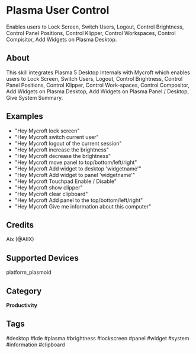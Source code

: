 # Plasma User Control
Enables users to Lock Screen, Switch Users, Logout, Control Brightness, Control Panel Positions, Control Klipper, Control Workspaces, Control Compisitor, Add Widgets on Plasma Desktop.

## About 
This skill integrates Plasma 5 Desktop Internals with Mycroft which enables users to Lock Screen, Switch Users, Logout, Control Brightness, Control Panel Positions, Control Klipper, Control Work-spaces, Control Compositor, Add Widgets on Plasma Desktop, Add Widgets on Plasma Panel / Desktop, Give System Summary.

## Examples 
* "Hey Mycroft lock screen"
* "Hey Mycroft switch current user"
* "Hey Mycroft logout of the current session"
* "Hey Mycroft increase the brightness"
* "Hey Mycroft decrease the brightness"
* "Hey Mycroft move panel to top/bottom/left/right"
* "Hey Mycroft Add widget to desktop 'widgetname'"
* "Hey Mycroft Add widget to panel 'widgetname'"
* "Hey Mycroft Touchpad Enable / Disable"
* "Hey Mycroft show clipper"
* "Hey Mycroft clear clipboard"
* "Hey Mycroft Add panel to the top/bottom/left/right"
* "Hey Mycroft Give me information about this computer"

## Credits 
Aix (@AIIX)

## Supported Devices 
platform_plasmoid 

## Category
**Productivity**

## Tags
#desktop
#kde
#plasma
#brightness
#lockscreen
#panel
#widget
#system
#information
#clipboard
